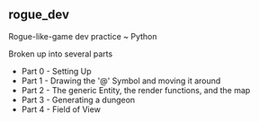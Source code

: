 **rogue_dev**
- 
Rogue-like-game dev practice ~ Python

Broken up into several parts 
 
 - Part 0 - Setting Up
 - Part 1 - Drawing the '@' Symbol and moving it around
 - Part 2 - The generic Entity, the render functions, and the map
 - Part 3 - Generating a dungeon
 - Part 4 - Field of View